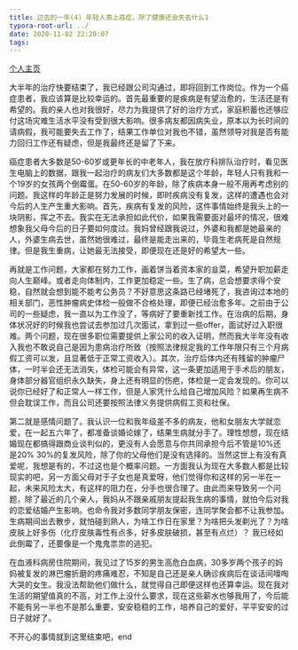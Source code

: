 ```yaml
---
title: 过去的一年(4) 年轻人患上癌症，除了健康还会失去什么1
typora-root-url: ../
date: 2020-11-02 22:20:07
tags:
---
```


[个人主页](https://lzlz000.github.io)

大半年的治疗快要结束了，我已经跟公司沟通过，即将回到工作岗位。作为一个癌症患者，我应该算是比较幸运的。首先最重要的是疾病是有望治愈的，生活还是有希望的。我的亲人也对我很好，尽力为我提供了好的治疗方式，家庭积蓄也还够应付这场灾难生活水平没有受到很大影响。很多病友都因病失业，原本以为长时间的请病假，我可能要失去工作了，结果工作单位对我也不错，虽然领导对我是否有能力回归工作还有疑虑，但是我最终还是留了下来。

癌症患者大多数是50-60岁或更年长的中老年人，我在放疗科排队治疗时，看见医生电脑上的数据，跟我一起治疗的病友们大多数都是这个年龄，年轻人只有我和一个19岁的女孩两个倒霉蛋。在50-60岁的年龄，除了疾病本身一般不用再考虑别的问题。我这样的年龄正是努力发展的时候，即时疾病没有复发，这样的遭遇也会对今后的人生产生重大影响。首先，疾病有复发的风险，这件事情始终是我头上的一块阴影，挥之不去。我实在无法承担如此代价，如果我需要面对最坏的情况，很难想象我父母今后的日子要如何度过。我妈曾经跟我说过，外婆和我都是她最亲的人，外婆生病去世，虽然她很难过，最终是能走出来的，毕竟生老病死是自然规律。但是我生重病，让她最无法接受，即便现在还是好的希望大一些。

再就是工作问题，大家都在努力工作，画着饼当着资本家的韭菜，希望升职加薪走向人生巅峰。或者走向体制内，工作更加稳定一些。生了病，总会想要求得个安稳，自然就会想到能不能考公务员？不好意思这条路已经堵死了，我咨询过本地的相关部门，恶性肿瘤病史体检一般做不合格处理，即便已经治愈多年。之前由于公司的一些疑虑，我一直以为工作没了，等病好了要重新找工作。在治病的后期，身体状况好的时候我也尝试去参加过几次面试，拿到过一些offer，面试好过入职很难。两个问题，现在很多职位需要提供上家公司的收入证明，然而我大半年没有收入我也不敢说自己是因为患病治疗所致（按照法律规定我的工作年限只有三个月病假工资可以发，且显著低于正常工资收入）。其次，治疗后体内还有残留的肿瘤尸体，一时半会还无法消失，体检可能会有异常，这一条更加适用于手术后的朋友，身体部分器官组织永久缺失，身上还有明显的伤疤，体检是一定会发现的。你可以说你已经好了和正常人一样工作，但是人家凭什么给自己增加风险？如果再生病不但会耽误工作，而且公司还要按照法律义务提供病假工资和社保。

第二就是感情问题了。我认识一位和我年级差不多的病友，他和女朋友大学就恋爱，在一起五六年了，都准备谈婚论嫁了，结果生病就分手了。理性想想，现在结婚现在都搞得跟商业谈判似的，更没有人会愿意与你共同承担今后不管是10%还是20% 30%的复发风险，除了你的父母他们是没有选择的。当然这世上有没有真爱呢，我想是有的，不过这也是个概率问题。一方面我认为现在大多数人都是比较现实的吧，另一方面父母对于子女也是真爱呀，他们觉得你和这样的另一半在一起，未来风险太大，有这样的阻力在，分手也很合理了。由此而来导致另一个问题，除了最近的几个亲人，我妈从不跟亲戚朋友提起我生病的事情，就怕今后对我的恋爱结婚产生影响。也命令我对多数同学朋友保密，连同学聚会都不让我参加。生病期间出去散步，就怕碰到熟人，为啥工作日在家里？为啥把头发剃光了？为啥皮肤上好多伤（化疗皮肤毒性有点多，好多皮肤破损，甚至有点烂）？ 我已经如此倒霉了，还要像是一个鬼鬼祟祟的逃犯。

在血液科病房住院期间，我见过了15岁的男生高危白血病，30多岁两个孩子的妈妈被复发的淋巴瘤折磨的疼痛难忍，不知是自己还是亲人确诊疾病后在谈话间嚎啕大哭的女生。我没法帮助他们做什么，就觉得自己即便这样也还算幸运。现在我对生活的期望值真的不高，对工作上没什么要求，现在这些薪水也够我用了，今后能不能有另一半也不是那么重要，安安稳稳的工作，培养自己的爱好，平平安安的过日子就好了。

不开心的事情就到这里结束吧，end



